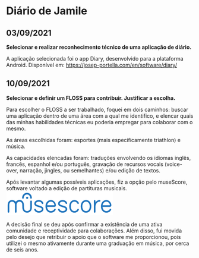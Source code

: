 # Diário de Jamile
<!-- Ao menos uma entrada por semana -->

## 03/09/2021

**Selecionar e realizar reconhecimento técnico de uma aplicação de diário.**

A aplicação selecionada foi o app Diary, desenvolvido para a plataforma Android. 
Disponível em: https://josep-portella.com/en/software/diary/



## 10/09/2021 

**Selecionar e definir um FLOSS para contribuir. Justificar a escolha.**

Para escolher o FLOSS a ser trabalhado, foquei em dois caminhos: buscar uma aplicação dentro de uma área com a qual me identifico, e elencar quais das minhas habilidades técnicas eu poderia empregar para colaborar com o mesmo.

As áreas escolhidas foram: esportes (mais especificamente triathlon) e música. 

As capacidades elencadas foram: traduções envolvendo os idiomas inglês, francês, espanhol e/ou português, gravação de recursos vocais (voice-over, narração, jingles, ou semelhantes) e/ou edição de textos.

Após levantar algumas possíveis aplicações, fiz a opção pelo museScore, software voltado a edição de partituras musicais.
![](https://github.com/musescore/MuseScore/blob/master/assets/musescore_logo_full.png)

A decisão final se deu após confirmar a existência de uma ativa comunidade e receptividade para colaborações. Além disso, fui movida pelo desejo que retribuir o apoio que o software me proporcionou, pois utilizei o mesmo ativamente durante uma graduação em música, por cerca de seis anos.


<!-- ## 12/09/2021 

Após analisar as opções disponíveis, optei por realizar atividades de tradução.


## 14/09/2021 

Entrei em contato com a comunidade me apresentando e informando sobre o início das atividades de colaboração com traduções. 
Aproveitei a ocasião e informei um bug no site; link inválido que encontrei na página do handbook do software. Apesar de já existir uma versão traduzida do handbook, o link apontava para a versão em inglês do documento.
O retorno ao meu contato foi imediato e realizado por alguém da Equipe do MuseScore, que prontamente realizou a correção no link informado.

## 15/09/2021 -->


